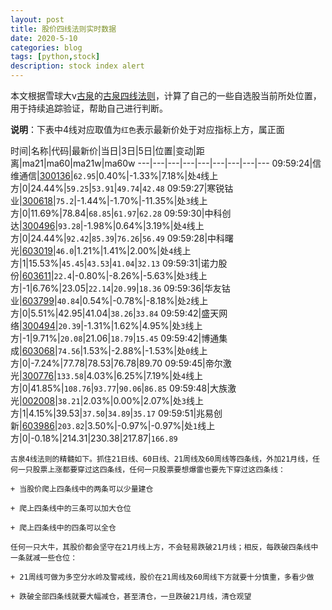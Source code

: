 ```yaml
---
layout: post
title: 股价四线法则实时数据
date: 2020-5-10
categories: blog
tags: [python,stock]
description: stock index alert
---
```



本文根据雪球大v[古泉](https://xueqiu.com/u/7148646888)的[古泉四线法则](https://xueqiu.com/7148646888/130498192)，计算了自己的一些自选股当前所处位置，用于持续追踪验证，帮助自己进行判断。

**说明**：下表中4线对应取值为`红色`表示最新价处于对应指标上方，属正面

时间|名称|代码|最新价|当日|3日|5日|位置|变动|距离|ma21|ma60|ma21w|ma60w
---|---|---|---|---|---|---|---|---
09:59:24|信维通信|[300136](https://xueqiu.com/S/SZ300136)|`62.95`|0.40%|-1.33%|7.18%|处`4`线上方|0|24.44%|`59.25`|`53.91`|`49.74`|`42.48`
09:59:27|寒锐钴业|[300618](https://xueqiu.com/S/SZ300618)|`75.2`|-1.44%|-1.70%|-11.35%|处`3`线上方|0|11.69%|78.84|`68.85`|`61.97`|`62.28`
09:59:30|中科创达|[300496](https://xueqiu.com/S/SZ300496)|`93.28`|-1.98%|0.64%|3.19%|处`4`线上方|0|24.44%|`92.42`|`85.39`|`76.26`|`56.49`
09:59:28|中科曙光|[603019](https://xueqiu.com/S/SH603019)|`46.0`|1.21%|1.41%|2.00%|处`4`线上方|1|15.53%|`45.45`|`43.53`|`41.04`|`32.13`
09:59:31|诺力股份|[603611](https://xueqiu.com/S/SH603611)|`22.4`|-0.80%|-8.26%|-5.63%|处`3`线上方|-1|6.76%|23.05|`22.14`|`20.99`|`18.36`
09:59:36|华友钴业|[603799](https://xueqiu.com/S/SH603799)|`40.84`|0.54%|-0.78%|-8.18%|处`2`线上方|0|5.51%|42.95|41.04|`38.26`|`33.84`
09:59:42|盛天网络|[300494](https://xueqiu.com/S/SZ300494)|`20.39`|-1.31%|1.62%|4.95%|处`3`线上方|-1|9.71%|`20.08`|21.06|`18.79`|`15.45`
09:59:42|博通集成|[603068](https://xueqiu.com/S/SH603068)|`74.56`|1.53%|-2.88%|-1.53%|处`0`线上方|0|-7.24%|77.78|78.53|76.78|89.70
09:59:45|帝尔激光|[300776](https://xueqiu.com/S/SZ300776)|`133.58`|4.03%|6.25%|7.19%|处`4`线上方|0|41.85%|`108.76`|`93.77`|`90.06`|`86.85`
09:59:48|大族激光|[002008](https://xueqiu.com/S/SZ002008)|`38.21`|2.03%|0.00%|2.07%|处`3`线上方|1|4.15%|39.53|`37.50`|`34.89`|`35.17`
09:59:51|兆易创新|[603986](https://xueqiu.com/S/SH603986)|`203.82`|3.50%|-0.97%|-0.97%|处`1`线上方|0|-0.18%|214.31|230.38|217.87|`166.89`

```
古泉4线法则的精髓如下。抓住21日线、60日线、21周线及60周线等四条线，外加21月线，任何一只股票上涨都要穿过这四条线，任何一只股票要想爆雷也要先下穿过这四条线：

+ 当股价爬上四条线中的两条可以少量建仓

+ 爬上四条线中的三条可以加大仓位

+ 爬上四条线中的四条可以全仓

任何一只大牛，其股价都会坚守在21月线上方，不会轻易跌破21月线；相反，每跌破四条线中一条就减一些仓位：

+ 21周线可做为多空分水岭及警戒线，股价在21周线及60周线下方就要十分慎重，多看少做

+ 跌破全部四条线就要大幅减仓，甚至清仓，一旦跌破21月线，清仓观望
```